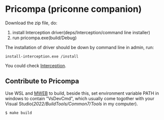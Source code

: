 # Pricompa (priconne companion)

Download the zip file, do:

1. install Interception driver(deps/Interception/command line installer)
2. run pricompa.exe(build/Debug)

The installation of driver should be down by command line in admin, run:
```
install-interception.exe /install
```

You could check [Interception](https://github.com/oblitum/Interception).

## Contribute to Pricompa
Use WSL and [MWEB](https://www.github.com/chu-mirror/mweb) to build,
beside this, set environment variable PATH in windows to contain "VsDevCmd",
which usually come togother with your Visual Studio(_2022/BuildTools/Common7/Tools_
in my computer).

```
$ make build
```
